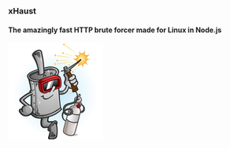 ### xHaust

#### The amazingly fast HTTP brute forcer made for Linux in Node.js

![alt text](logo.png 'xHaust')
